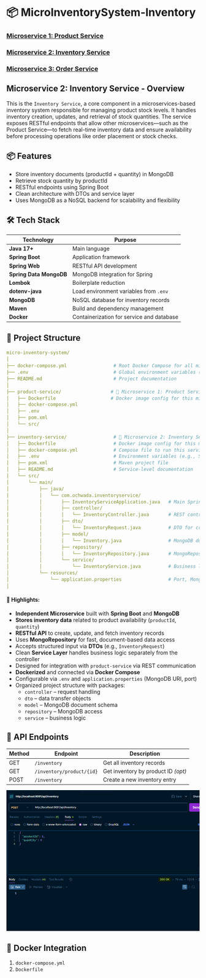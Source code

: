 # 📦 MicroInventorySystem-Inventory

### [Microservice 1: Product Service](https://github.com/Ochwada/MicroInventorySystem-Product)
### [Microservice 2: Inventory Service](https://github.com/Ochwada/MicroInventorySystem-Inventory)
### [Microservice 3: Order Service](https://github.com/Ochwada/MicroInventorySystem-Order)


## Microservice 2: Inventory Service - Overview

This is the `Inventory Service`, a core component in a microservices-based inventory system responsible for managing 
product stock levels. It handles inventory creation, updates, and retrieval of stock quantities. The service exposes 
RESTful endpoints that allow other microservices—such as the Product Service—to fetch real-time inventory data and 
ensure availability before processing operations like order placement or stock checks.

## 📦 Features
- Store inventory documents (productId + quantity) in MongoDB 
- Retrieve stock quantity by productId 
- RESTful endpoints using Spring Boot 
- Clean architecture with DTOs and service layer 
- Uses MongoDB as a NoSQL backend for scalability and flexibility

## 🛠 Tech Stack
| Technology              | Purpose                                   |
|-------------------------|-------------------------------------------|
| **Java 17+**            | Main language                             |
| **Spring Boot**         | Application framework                     |
| **Spring Web**          | RESTful API development                   |
| **Spring Data MongoDB** | MongoDB integration for Spring            |
| **Lombok**              | Boilerplate reduction                     |
| **dotenv-java**         | Load environment variables from `.env`    |
| **MongoDB**             | NoSQL database for inventory records      |
| **Maven**               | Build and dependency management           |
| **Docker**              | Containerization for service and database |

## 📁 Project Structure
```yaml
micro-inventory-system/
│
├── docker-compose.yml                 # Root Docker Compose for all microservices
├── .env                               # Global environment variables (Mongo URI, DB password, etc.)
├── README.md                          # Project documentation
│
├── product-service/                  # 🧩 Microservice 1: Product Service (Spring Boot + PostgreSQL)
│   ├── Dockerfile                    # Docker image config for this microservice
│   ├── docker-compose.yml
│   ├── .env
│   ├── pom.xml
│   └── src/
│
├── inventory-service/                 # 🧩 Microservice 2: Inventory Service (Spring Boot + MongoDB)
│   ├── Dockerfile                     # Docker image config for this microservice
│   ├── docker-compose.yml             # Compose file to run this service with MongoDB
│   ├── .env                           # Environment variables (e.g., SPRING_DATA_MONGODB_URI)
│   ├── pom.xml                        # Maven project file
│   ├── README.md                      # Service-level documentation
│   └── src/
│       └── main/
│           ├── java/
│           │   └── com.ochwada.inventoryservice/
│           │       ├── InventoryServiceApplication.java   # Main Spring Boot application
│           │       ├── controller/
│           │       │   └── InventoryController.java       # REST controller for /inventory endpoints
│           │       ├── dto/
│           │       │   └── InventoryRequest.java          # DTO for creating inventory records
│           │       ├── model/
│           │       │   └── Inventory.java                 # MongoDB document model
│           │       ├── repository/
│           │       │   └── InventoryRepository.java       # MongoRepository interface
│           │       └── service/
│           │           └── InventoryService.java          # Business logic layer
│           └── resources/
│               └── application.properties                 # Port, Mongo URI, other settings
│


```

#### 🧩 Highlights:

-  **Independent Microservice** built with **Spring Boot** and **MongoDB**
-  **Stores inventory data** related to product availability (`productId`, `quantity`)
-  **RESTful API** to create, update, and fetch inventory records
-  Uses **MongoRepository** for fast, document-based data access
-  Accepts structured input via **DTOs** (e.g., `InventoryRequest`)
-  Clean **Service Layer** handles business logic separately from the controller
-  Designed for integration with `product-service` via REST communication
-  **Dockerized** and connected via **Docker Compose**
-  Configurable via `.env` and `application.properties` (MongoDB URI, port)
-  Organized project structure with packages:
    - `controller` – request handling
    - `dto` – data transfer objects
    - `model` – MongoDB document schema
    - `repository` – MongoDB access
    - `service` – business logic

## 📡 API Endpoints

| Method | Endpoint                  | Description                         |
|--------|---------------------------|-------------------------------------|
| GET    | `/inventory`              | Get all inventory records           |
| GET    | `/inventory/product/{id}` | Get inventory by product ID *(opt)* |
| POST   | `/inventory`              | Create a new inventory entry        |

![img.png](img.png)
## 🐳 Docker Integration
1. `docker-compose.yml`
2. `Dockerfile`